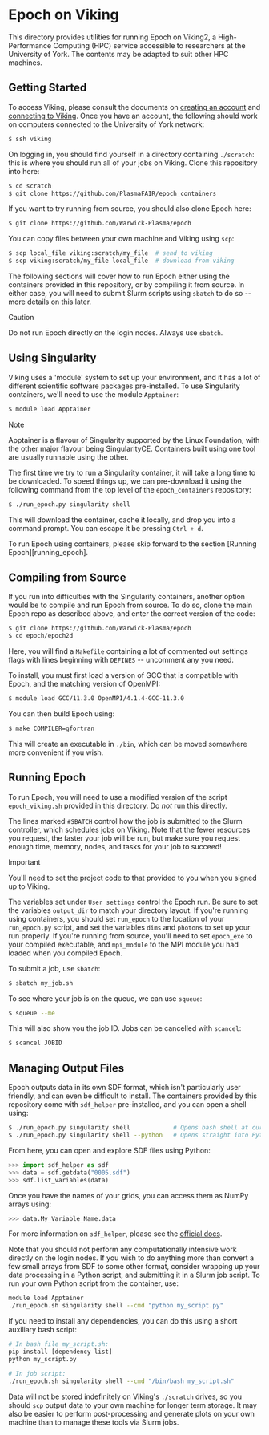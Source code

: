 # Epoch on Viking

This directory provides utilities for running Epoch on Viking2, a High-Performance
Computing (HPC) service accessible to researchers at the University of York. The
contents may be adapted to suit other HPC machines.

## Getting Started

To access Viking, please consult the documents on [creating an account][account] and
[connecting to Viking][connect]. Once you have an account, the following should work on
computers connected to the University of York network:

```bash
$ ssh viking
```

On logging in, you should find yourself in a directory containing `./scratch`: this is
where you should run all of your jobs on Viking. Clone this repository into here:

```bash
$ cd scratch
$ git clone https://github.com/PlasmaFAIR/epoch_containers
```

If you want to try running from source, you should also clone Epoch here:

```bash
$ git clone https://github.com/Warwick-Plasma/epoch
```

You can copy files between your own machine and Viking using `scp`:

```bash
$ scp local_file viking:scratch/my_file  # send to viking
$ scp viking:scratch/my_file local_file  # download from viking
```

The following sections will cover how to run Epoch either using the containers provided
in this repository, or by compiling it from source. In either case, you will need to
submit Slurm scripts using `sbatch` to do so -- more details on this later.

> [!CAUTION]
> Do not run Epoch directly on the login nodes. Always use `sbatch`.

## Using Singularity

Viking uses a 'module' system to set up your environment, and it has a lot of different
scientific software packages pre-installed. To use Singularity containers, we'll need to
use the module `Apptainer`:

```bash
$ module load Apptainer
```

> [!NOTE]
> Apptainer is a flavour of Singularity supported by the Linux Foundation, with the
  other major flavour being SingularityCE. Containers built using one tool are usually
  runnable using the other.

The first time we try to run a Singularity container, it will take a long time to be
downloaded. To speed things up, we can pre-download it using the following command from
the top level of the `epoch_containers` repository:

```bash
$ ./run_epoch.py singularity shell
```

This will download the container, cache it locally, and drop you into a command prompt.
You can escape it be pressing `Ctrl + d`.

To run Epoch using containers, please skip forward to the section
[Running Epoch][running_epoch].

## Compiling from Source

If you run into difficulties with the Singularity containers, another option would be to
compile and run Epoch from source. To do so, clone the main Epoch repo as described
above, and enter the correct version of the code:

```bash
$ git clone https://github.com/Warwick-Plasma/epoch
$ cd epoch/epoch2d
```

Here, you will find a `Makefile` containing a lot of commented out settings flags with
lines beginning with `DEFINES` -- uncomment any you need.

To install, you must first load a version of GCC that is compatible with Epoch, and the
matching version of OpenMPI:

```bash
$ module load GCC/11.3.0 OpenMPI/4.1.4-GCC-11.3.0
```

You can then build Epoch using:

```bash
$ make COMPILER=gfortran
```

This will create an executable in `./bin`, which can be moved somewhere more convenient
if you wish.

## Running Epoch

To run Epoch, you will need to use a modified version of the script `epoch_viking.sh`
provided in this directory. Do _not_ run this directly.

The lines marked `#SBATCH` control how the job is submitted to the Slurm controller,
which schedules jobs on Viking. Note that the fewer resources you request, the faster
your job will be run, but make sure you request enough time, memory, nodes, and tasks
for your job to succeed!

> [!IMPORTANT]
> You'll need to set the project code to that provided to you when you signed up to
  Viking.

The variables set under `User settings` control the Epoch run. Be sure to set the
variables `output_dir` to match your directory layout. If you're running using
containers, you should set `run_epoch` to the location of your `run_epoch.py` script,
and set the variables `dims` and `photons` to set up your run properly. If you're
running from source, you'll need to set `epoch_exe` to your compiled executable, and
`mpi_module` to the MPI module you had loaded when you compiled Epoch.

To submit a job, use `sbatch`:

```bash
$ sbatch my_job.sh
```

To see where your job is on the queue, we can use `squeue`:

```bash
$ squeue --me
```

This will also show you the job ID. Jobs can be cancelled with `scancel`:

```bash
$ scancel JOBID
```

## Managing Output Files

Epoch outputs data in its own SDF format, which isn't particularly user friendly, and
can even be difficult to install. The containers provided by this repository come with
`sdf_helper` pre-installed, and you can open a shell using:

```bash
$ ./run_epoch.py singularity shell            # Opens bash shell at current directory.
$ ./run_epoch.py singularity shell --python   # Opens straight into Python interpreter.
```

From here, you can open and explore SDF files using Python:

```python
>>> import sdf_helper as sdf
>>> data = sdf.getdata("0005.sdf")
>>> sdf.list_variables(data)
```

Once you have the names of your grids, you can access them as NumPy arrays using:

```python
>>> data.My_Variable_Name.data
```

For more information on `sdf_helper`, please see the [official docs][sdf].

Note that you should not perform any computationally intensive work directly on the
login nodes. If you wish to do anything more than convert a few small arrays from SDF to
some other format, consider wrapping up your data processing in a Python script, and
submitting it in a Slurm job script. To run your own Python script from the container,
use:

```bash
module load Apptainer
./run_epoch.sh singularity shell --cmd "python my_script.py"
```

If you need to install any dependencies, you can do this using a short auxiliary bash
script:

```bash
# In bash file my_script.sh:
pip install [dependency list]
python my_script.py

# In job script:
./run_epoch.sh singularity shell --cmd "/bin/bash my_script.sh"
```

Data will not be stored indefinitely on Viking's `./scratch` drives, so you should `scp`
output data to your own machine for longer term storage. It may also be easier to
perform post-processing and generate plots on your own machine than to manage these
tools via Slurm jobs.

[account]: https://vikingdocs.york.ac.uk/getting_started/creating_accounts.html
[connect]: https://vikingdocs.york.ac.uk/getting_started/connecting_to_viking.html
[sdf]: https://epochpic.github.io/documentation/visualising_output/python.html
